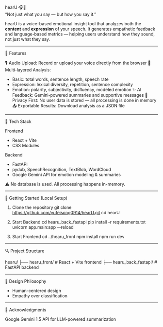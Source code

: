 hearU 🎧🫧  
“Not just what you say — but how you say it.”

hearU is a voice-based emotional insight tool that analyzes both the **content** and **expression** of your speech. It generates empathetic feedback and language-based metrics — helping users understand how they sound, not just what they say.

---

🌟 Features

🎙️ Audio Upload: Record or upload your voice directly from the browser
🧠 Multi-layered Analysis:
  - Basic: total words, sentence length, speech rate
  - Expression: lexical diversity, repetition, sentence complexity
  - Emotion: polarity, subjectivity, disfluency, modeled emotion
✨ AI Feedback: Gemini-powered summaries and supportive messages
🔐 Privacy First: No user data is stored — all processing is done in memory
📤 Exportable Results: Download analysis as a JSON file

---

🧱 Tech Stack

Frontend
- React + Vite
- CSS Modules

Backend
- FastAPI
- pydub, SpeechRecognition, TextBlob, WordCloud
- Google Gemini API for emotion modeling & summaries

⚠️ No database is used. All processing happens in-memory.

---

🚀 Getting Started (Local Setup)

1. Clone the repository
git clone https://github.com/yufeisong0914/hearU.git
cd hearU

2. Start Backend
cd hearu_back_fastapi
pip install -r requirements.txt
uvicorn app.main:app --reload

3. Start Frontend
cd ../hearu_front
npm install
npm run dev

---

🔍 Project Structure

hearu/
├── hearu_front/       # React + Vite frontend
├── hearu_back_fastapi/  # FastAPI backend

---

📌 Design Philosophy

- Human-centered design
- Empathy over classification

---

🧠 Acknowledgments

Google Gemini 1.5 API for LLM-powered summarization
